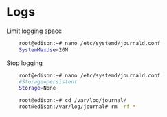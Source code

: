 # Logs

Limit logging space

```sh
    root@edison:~# nano /etc/systemd/journald.conf
    SystemMaxUse=20M
```

 Stop logging

```sh
    root@edison:~# nano /etc/systemd/journald.conf
    #Storage=persistent
    Storage=None
```

```sh
    root@edison:~# cd /var/log/journal/
    root@edison:/var/log/journal# rm -rf *
```

